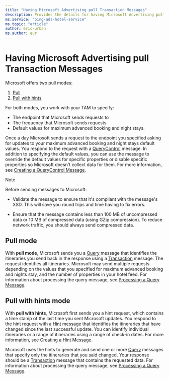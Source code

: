 ```yaml
---
title: "Having Microsoft Advertising pull Transaction Messages"
description: Provides the details for having Microsoft Advertising pull transaction messages.
ms.service: "bing-ads-hotel-service"
ms.topic: "article"
author: eric-urban
ms.author: eur
---
```


# Having Microsoft Advertising pull Transaction Messages

Microsoft offers two pull modes:

1. [Pull](#pull-mode) 
2. [Pull with hints](#pull-with-hints-mode)

For both modes, you work with your TAM to specify:

- The endpoint that Microsoft sends requests to
- The frequency that Microsoft sends requests
- Default values for maximum advanced booking and night stays.

Once a day Microsoft sends a request to the endpoint you specified asking for updates to your maximum advanced booking and night stays default values. You respond to the request with a [QueryControl](../query-control-message/query-control-message.md) message. In addition to specifying the default values, you can use the message to override the default values for specific properties or disable specific properties so Microsoft doesn't collect data for them. For more information, see [Creating a QueryControl Message](../query-control-message/create-query-control-message.md).


> [!NOTE]
> Before sending messages to Microsoft:
>
>- Validate the message to ensure that it's compliant with the message's XSD. This will save you round trips and time having to fix errors.
>  
>- Ensure that the message contains less than 100 MB of uncompressed data or 10 MB of compressed data (using GZip compression). To reduce network traffic, you should always send compressed data.


## Pull mode

With **pull mode**, Microsoft sends you a [Query](../query-message/query-message.md) message that identifies the itineraries you send back in the response using a [Transaction](../transaction-message/create-transaction-message.md) message. The request identifies all itineraries. Microsoft may send multiple requests depending on the values that you specified for maximum advanced booking and nights stay, and the number of properties in your hotel feed. For information about processing the query message, see [Processing a Query Message](../query-message/process-query-message.md).


## Pull with hints mode

With **pull with hints**, Microsoft first sends you a hint request, which contains a time stamp of the last time you sent Microsoft updates. You respond to the hint request with a [Hint](../hint-message/hint-message.md) message that identifies the itineraries that have changed since the last successful update. You can identify individual itineraries or a range of itineraries using a range of check-in dates. For more information, see [Creating a Hint Message](../hint-message/create-hint-message.md).

Microsoft uses the hints to generate and send one or more [Query](../query-message/query-message.md) messages that specify only the itineraries that you said changed. Your response should be a [Transaction](../transaction-message/create-transaction-message.md) message that contains the requested data. For information about processing the query message, see [Processing a Query Message](../query-message/process-query-message.md).

